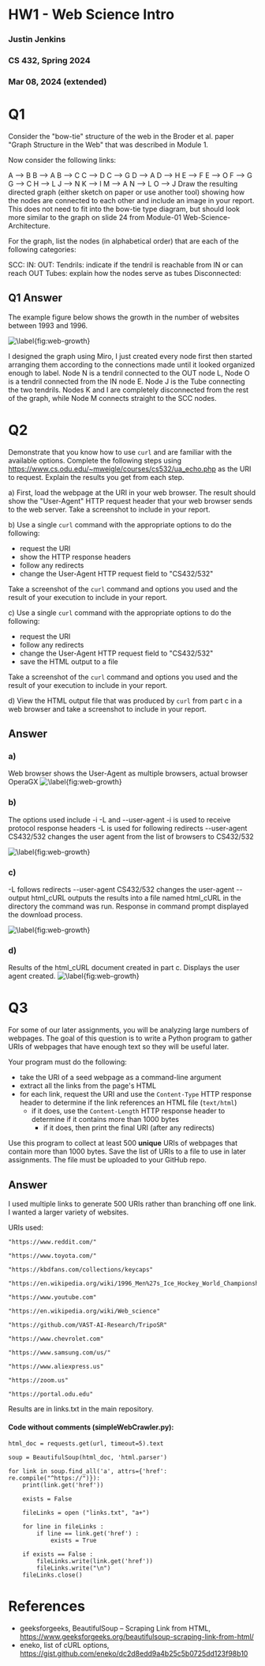 # HW1 - Web Science Intro
### Justin Jenkins
### CS 432, Spring 2024
### Mar 08, 2024 (extended)

# Q1

Consider the "bow-tie" structure of the web in the Broder et al. paper "Graph Structure in the Web" that was described in Module 1.

Now consider the following links:

A --> B
B --> A
B --> C
C --> D
C --> G
D --> A
D --> H
E --> F
E --> O
F --> G
G --> C
H --> L
J --> N
K --> I
M --> A
N --> L
O --> J
Draw the resulting directed graph (either sketch on paper or use another tool) showing how the nodes are connected to each other and include an image in your report. This does not need to fit into the bow-tie type diagram, but should look more similar to the graph on slide 24 from Module-01 Web-Science-Architecture.

For the graph, list the nodes (in alphabetical order) that are each of the following categories:

SCC:
IN:
OUT:
Tendrils:
indicate if the tendril is reachable from IN or can reach OUT
Tubes:
explain how the nodes serve as tubes
Disconnected:

## Q1 Answer

The example figure below shows the growth in the number of websites between 1993 and 1996.

![\label{fig:web-growth}](HW1-Q1-directedGraph.png)

I designed the graph using Miro, I just created every node first then started arranging them according to the connections made until it looked organized enough to label.  Node N is a tendril connected to the OUT node L, Node O is a tendril connected from the IN node E. Node J is the Tube connecting the two tendrils. Nodes K and I are completely disconnected from the rest of the graph, while Node M connects straight to the SCC nodes.

# Q2
Demonstrate that you know how to use `curl` and are familiar with the available options.  Complete the following steps using https://www.cs.odu.edu/~mweigle/courses/cs532/ua_echo.php as the URI to request. Explain the results you get from each step.

a) First, load the webpage at the URI in your web browser.  The result should show the "User-Agent" HTTP request header that your web browser sends to the web server. Take a screenshot to include in your report.

b) Use a single `curl` command with the appropriate options to do the following:
  * request the URI
  * show the HTTP response headers
  * follow any redirects
  * change the User-Agent HTTP request field to "CS432/532"

Take a screenshot of the `curl` command and options you used and the result of your execution to include in your report.

c) Use a single `curl` command with the appropriate options to do the following:
  * request the URI
  * follow any redirects
  * change the User-Agent HTTP request field to "CS432/532"
  * save the HTML output to a file

Take a screenshot of the `curl` command and options you used and the result of your execution to include in your report.  

d) View the HTML output file that was produced by `curl` from part c in a web browser and take a screenshot to include in your report.
## Answer
### a) 
Web browser shows the User-Agent as multiple browsers, actual browser OperaGX
![\label{fig:web-growth}](HW-Q2-a.png)
### b) 
The options used include -i -L and --user-agent
-i is used to receive protocol response headers
-L is used for following redirects
--user-agent CS432/532 changes the user agent from the list of browsers to CS432/532

![\label{fig:web-growth}](HW-Q2-b.png)
### c) 
-L follows redirects
--user-agent CS432/532 changes the user-agent
--output html_cURL outputs the results into a file named html_cURL in the directory the command was run.
Response in command prompt displayed the download process.

![\label{fig:web-growth}](HW-Q2-c.png)
### d) 
Results of the html_cURL document created in part c. Displays the user agent created.
![\label{fig:web-growth}](HW-Q2-d.png)
# Q3
For some of our later assignments, you will be analyzing large numbers of webpages. The goal of this question is to write a Python program to gather URIs of webpages that have enough text so they will be useful later.

Your program must do the following:
* take the URI of a seed webpage as a command-line argument
* extract all the links from the page's HTML
* for each link, request the URI and use the `Content-Type` HTTP response header to determine if the link references an HTML file (`text/html`)
    * if it does, use the `Content-Length` HTTP response header to determine if it contains more than 1000 bytes
       * if it does, then print the final URI (after any redirects) 

Use this program to collect at least 500 **unique** URIs of webpages that contain more than 1000 bytes.  Save the list of URIs to a file to use in later assignments.  The file must be uploaded to your GitHub repo.
## Answer
I used multiple links to generate 500 URIs rather than branching off one link. I wanted a larger variety of websites.

URIs used:

    "https://www.reddit.com/"
    
    "https://www.toyota.com/"
    
    "https://kbdfans.com/collections/keycaps"
    
    "https://en.wikipedia.org/wiki/1996_Men%27s_Ice_Hockey_World_Championships"
    
    "https://www.youtube.com"
    
    "https://en.wikipedia.org/wiki/Web_science" 
    
    "https://github.com/VAST-AI-Research/TripoSR"
    
    "https://www.chevrolet.com"
    
    "https://www.samsung.com/us/"
    
    "https://www.aliexpress.us"
    
    "https://zoom.us"
    
    "https://portal.odu.edu"
    
    
Results are in links.txt in the main repository.
    
#### Code without comments (simpleWebCrawler.py):
```
html_doc = requests.get(url, timeout=5).text

soup = BeautifulSoup(html_doc, 'html.parser')

for link in soup.find_all('a', attrs={'href': re.compile("^https://")}):
    print(link.get('href'))

    exists = False

    fileLinks = open ("links.txt", "a+")
    
    for line in fileLinks : 
        if line == link.get('href') :
            exists = True

    if exists == False :       
        fileLinks.write(link.get('href'))
        fileLinks.write("\n")
    fileLinks.close()
```

# References

* geeksforgeeks, BeautifulSoup – Scraping Link from HTML, <https://www.geeksforgeeks.org/beautifulsoup-scraping-link-from-html/>
* eneko, list of cURL options, <https://gist.github.com/eneko/dc2d8edd9a4b25c5b0725dd123f98b10>

